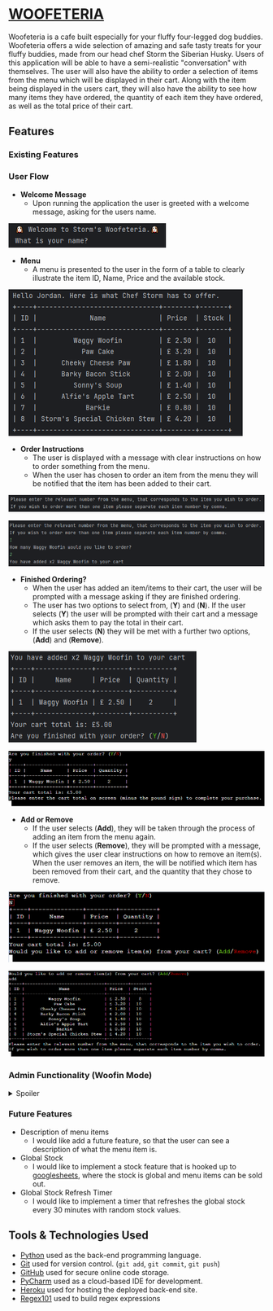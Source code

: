 # [WOOFETERIA](https://woofeteria-1a0357d24185.herokuapp.com)

Woofeteria is a cafe built especially for your fluffy four-legged dog buddies. Woofeteria offers a wide selection of amazing and safe tasty treats for your fluffy buddies, made from our head chef Storm the Siberian Husky. Users of this application will be able to have a semi-realistic "conversation" with themselves. The user will also have the ability to order a selection of items from the menu which will be displayed in their cart. Along with the item being displayed in the users cart, they will also have the ability to see how many items they have ordered, the quantity of each item they have ordered, as well as the total price of their cart.

## Features

### Existing Features

### **User Flow**

- **Welcome Message**
    - Upon running the application the user is greeted with a welcome message, asking for the users name.
        
![screenshot](https://github.com/Jordan-Boulton1/woofeteria/blob/main/documentation/features/userflow/welcome-message.png)

- **Menu**
    - A menu is presented to the user in the form of a table to clearly illustrate the item ID, Name, Price and the available stock.

![screenshot](https://github.com/Jordan-Boulton1/woofeteria/blob/main/documentation/features/userflow/original-menu.png)

- **Order Instructions**
    - The user is displayed with a message with clear instructions on how to order something from the menu.
    - When the user has chosen to order an item from the menu they will be notified that the item has been added to their cart.

![screenshot](https://github.com/Jordan-Boulton1/woofeteria/blob/main/documentation/features/userflow/order-instructions.png)

![screenshot](https://github.com/Jordan-Boulton1/woofeteria/blob/main/documentation/features/userflow/add-to-cart-notify.png)

- **Finished Ordering?**
    - When the user has added an item/items to their cart, the user will be prompted with a message asking if they are finished ordering.
    - The user has two options to select from, (**Y**) and (**N**). If the user selects (**Y**) the user will be prompted with their cart and a message which asks them to pay the total in their cart.
    - If the user selects (**N**) they will be met with a further two options, (**Add**) and (**Remove**).

![screenshot](https://github.com/Jordan-Boulton1/woofeteria/blob/main/documentation/features/userflow/is-user-finished.png)

![screenshot](https://github.com/Jordan-Boulton1/woofeteria/blob/main/documentation/features/userflow/is-user-finished-yes.png)

- **Add or Remove**
    - If the user selects (**Add**), they will be taken through the process of adding an item from the menu again.
    - If the user selects (**Remove**), they will be prompted with a message, which gives the user clear instructions on how to remove an item(s). When the user removes an item, the will be notified which item has been removed from their cart, and the quantity that they chose to remove.

![screenshot](https://github.com/Jordan-Boulton1/woofeteria/blob/main/documentation/features/userflow/is-user-finished-no.png)

![screenshot](https://github.com/Jordan-Boulton1/woofeteria/blob/main/documentation/features/userflow/user-selection-add.png)

### Admin Functionality (Woofin Mode)

<details>
<summary> Spoiler </summary>

I've implemented a temporary solution in the application to handle the management of Woofeteria products and stock. However, it should be noted, that the data is not persistent across users or sessions and resets each time the app is launched. Ideally, this data should be linked to a real database for continuous updates between users and sessions.

To facilitate testing of this functionality, I've introduced a concealed Admin feature known as "Woofin Mode", which requires a password for access. You can use the following credentials:

```
Username: Storm
Password: barkies123
```

Upon entering the name "Storm" during the initial prompt, the app will prompt you for the secret password. If an incorrect password is entered 3 times, access will be denied and the user will be taken into the regular user flow of the app.

Upon successfully entering the correct password, the user will have full access to "Woofin Mode" with full product management and CRUD functionality.

- **Create**: user can add new products to the menu.
- **Retrieve**: user can retrieve/read products.
- **Update**: user can update existing products in the menu.
- **Delete**: user can delete products from the menu.

</details>

### Future Features

- Description of menu items
    - I would like add a future feature, so that the user can see a description of what the menu item is.
- Global Stock
    - I would like to implement a stock feature that is hooked up to [googlesheets](https://docs.google.com/spreadsheets/u/0/), where the stock is global and menu items can be sold out.
- Global Stock Refresh Timer
    - I would like to implement a timer that refreshes the global stock every 30 minutes with random stock values.

## Tools & Technologies Used

- [Python](https://www.python.org) used as the back-end programming language.
- [Git](https://git-scm.com) used for version control. (`git add`, `git commit`, `git push`)
- [GitHub](https://github.com) used for secure online code storage.
- [PyCharm](https://www.jetbrains.com/pycharm/) used as a cloud-based IDE for development.
- [Heroku](https://www.heroku.com) used for hosting the deployed back-end site.
- [Regex101](https://regex101.com/) used to build regex expressions